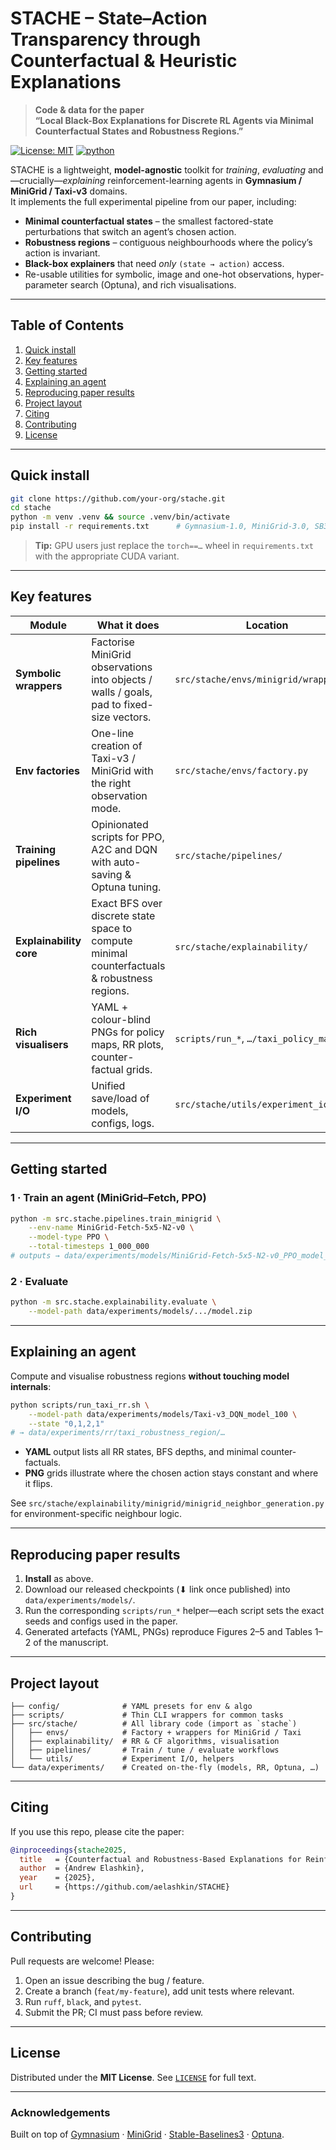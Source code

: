 # STACHE – State–Action Transparency through Counterfactual & Heuristic Explanations

> **Code & data for the paper**  
> **“Local Black-Box Explanations for Discrete RL Agents via Minimal Counterfactual States and Robustness Regions.”**

[![License: MIT](https://img.shields.io/badge/License-MIT-yellow.svg)](LICENSE)
[![python](https://img.shields.io/badge/python-3.10%2B-blue.svg)](https://www.python.org/)

STACHE is a lightweight, **model-agnostic** toolkit for _training_, _evaluating_ and—crucially—_explaining_ reinforcement-learning agents in **Gymnasium / MiniGrid / Taxi-v3** domains.  
It implements the full experimental pipeline from our paper, including:

* **Minimal counterfactual states** – the smallest factored-state perturbations that switch an agent’s chosen action.  
* **Robustness regions** – contiguous neighbourhoods where the policy’s action is invariant.  
* **Black-box explainers** that need _only_ `(state → action)` access.  
* Re-usable utilities for symbolic, image and one-hot observations, hyper-parameter search (Optuna), and rich visualisations.

---

## Table of Contents
1. [Quick install](#quick-install)  
2. [Key features](#key-features)  
3. [Getting started](#getting-started)  
4. [Explaining an agent](#explaining-an-agent)  
5. [Reproducing paper results](#reproducing-paper-results)  
6. [Project layout](#project-layout)  
7. [Citing](#citing)  
8. [Contributing](#contributing)  
9. [License](#license)

---

## Quick install
```bash
git clone https://github.com/your-org/stache.git
cd stache
python -m venv .venv && source .venv/bin/activate
pip install -r requirements.txt      # Gymnasium-1.0, MiniGrid-3.0, SB3-2.4 …
````

> **Tip:** GPU users just replace the `torch==…` wheel in `requirements.txt` with the appropriate CUDA variant.

---

## Key features

| Module                  | What it does                                                                                 | Location                                |
| ----------------------- | -------------------------------------------------------------------------------------------- | --------------------------------------- |
| **Symbolic wrappers**   | Factorise MiniGrid observations into objects / walls / goals, pad to fixed-size vectors.     | `src/stache/envs/minigrid/wrappers.py`  |
| **Env factories**       | One-line creation of Taxi-v3 / MiniGrid with the right observation mode.                     | `src/stache/envs/factory.py`            |
| **Training pipelines**  | Opinionated scripts for PPO, A2C and DQN with auto-saving & Optuna tuning.                   | `src/stache/pipelines/`                 |
| **Explainability core** | Exact BFS over discrete state space to compute minimal counterfactuals & robustness regions. | `src/stache/explainability/`            |
| **Rich visualisers**    | YAML + colour-blind PNGs for policy maps, RR plots, counter-factual grids.                   | `scripts/run_*`, `…/taxi_policy_map.py` |
| **Experiment I/O**      | Unified save/load of models, configs, logs.                                                  | `src/stache/utils/experiment_io.py`     |

---

## Getting started

### 1 · Train an agent (MiniGrid–Fetch, PPO)

```bash
python -m src.stache.pipelines.train_minigrid \
    --env-name MiniGrid-Fetch-5x5-N2-v0 \
    --model-type PPO \
    --total-timesteps 1_000_000
# outputs → data/experiments/models/MiniGrid-Fetch-5x5-N2-v0_PPO_model_YYYYMMDD_HHMMSS/
```

### 2 · Evaluate

```bash
python -m src.stache.explainability.evaluate \
    --model-path data/experiments/models/.../model.zip
```

---

## Explaining an agent

Compute and visualise robustness regions **without touching model internals**:

```bash
python scripts/run_taxi_rr.sh \
    --model-path data/experiments/models/Taxi-v3_DQN_model_100 \
    --state "0,1,2,1"
# → data/experiments/rr/taxi_robustness_region/…
```

* **YAML** output lists all RR states, BFS depths, and minimal counter-factuals.
* **PNG** grids illustrate where the chosen action stays constant and where it flips.

See `src/stache/explainability/minigrid/minigrid_neighbor_generation.py` for environment-specific neighbour logic.

---

## Reproducing paper results

1. **Install** as above.
2. Download our released checkpoints (⬇ link once published) into `data/experiments/models/`.
3. Run the corresponding `scripts/run_*` helper—each script sets the exact seeds and configs used in the paper.
4. Generated artefacts (YAML, PNGs) reproduce Figures 2–5 and Tables 1–2 of the manuscript.

---

## Project layout

```
├── config/              # YAML presets for env & algo
├── scripts/             # Thin CLI wrappers for common tasks
├── src/stache/          # All library code (import as `stache`)
│   ├── envs/            # Factory + wrappers for MiniGrid / Taxi
│   ├── explainability/  # RR & CF algorithms, visualisation
│   ├── pipelines/       # Train / tune / evaluate workflows
│   └── utils/           # Experiment I/O, helpers
└── data/experiments/    # Created on-the-fly (models, RR, Optuna, …)
```

---

## Citing

If you use this repo, please cite the paper:

```bibtex
@inproceedings{stache2025,
  title   = {Counterfactual and Robustness-Based Explanations for Reinforcement Learning Policies},
  author  = {Andrew Elashkin},
  year    = {2025},
  url     = {https://github.com/aelashkin/STACHE}
}
```

---

## Contributing

Pull requests are welcome! Please:

1. Open an issue describing the bug / feature.
2. Create a branch (`feat/my-feature`), add unit tests where relevant.
3. Run `ruff`, `black`, and `pytest`.
4. Submit the PR; CI must pass before review.

---

## License

Distributed under the **MIT License**.
See [`LICENSE`](LICENSE) for full text.

---

### Acknowledgements

Built on top of
[Gymnasium](https://gymnasium.farama.org/) ·
[MiniGrid](https://github.com/Farama-Foundation/MiniGrid) ·
[Stable-Baselines3](https://stable-baselines3.readthedocs.io/) ·
[Optuna](https://optuna.org/).
